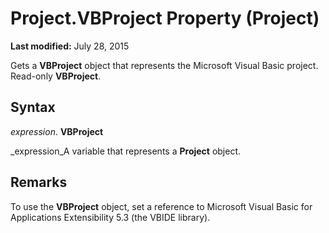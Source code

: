 
# Project.VBProject Property (Project)

 **Last modified:** July 28, 2015

Gets a  **VBProject** object that represents the Microsoft Visual Basic project. Read-only **VBProject**.

## Syntax

 _expression_. **VBProject**

 _expression_A variable that represents a  **Project** object.


## Remarks

To use the  **VBProject** object, set a reference to Microsoft Visual Basic for Applications Extensibility 5.3 (the VBIDE library).

